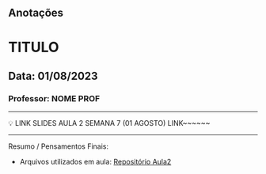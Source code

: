## Anotações

# TITULO

## Data: 01/08/2023

### Professor: NOME PROF

---

💡 LINK SLIDES AULA 2 SEMANA 7 (01 AGOSTO)
LINK~~~~~~

---

Resumo / Pensamentos Finais:

- Arquivos utilizados em aula: [Repositório Aula2](https://github.com/vdr3w/aulasdevinhouse/tree/main/semana7/aula2)
